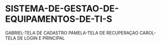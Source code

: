 # SISTEMA-DE-GESTAO-DE-EQUIPAMENTOS-DE-TI-S
GABRIEL-TELA DE CADASTRO
PAMELA-TELA DE RECUPERAÇAO
CAROL-TELA DE LOGIN E PRINCIPAL

